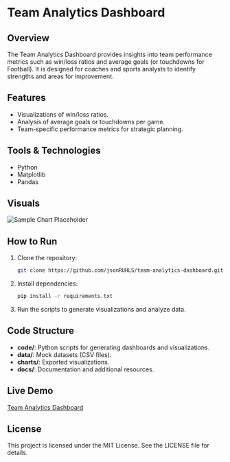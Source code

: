 
# Team Analytics Dashboard

## Overview

The Team Analytics Dashboard provides insights into team performance metrics such as win/loss ratios and average goals (or touchdowns for Football). It is designed for coaches and sports analysts to identify strengths and areas for improvement.

## Features

- Visualizations of win/loss ratios.
- Analysis of average goals or touchdowns per game.
- Team-specific performance metrics for strategic planning.

## Tools & Technologies

- Python
- Matplotlib
- Pandas

## Visuals

![Sample Chart Placeholder](charts/sample_chart.png)

## How to Run

1. Clone the repository:

   ```bash
   git clone https://github.com/jsonRUHLS/team-analytics-dashboard.git
   ```

2. Install dependencies:

   ```bash
   pip install -r requirements.txt
   ```

3. Run the scripts to generate visualizations and analyze data.

## Code Structure

- **code/**: Python scripts for generating dashboards and visualizations.
- **data/**: Mock datasets (CSV files).
- **charts/**: Exported visualizations.
- **docs/**: Documentation and additional resources.

## Live Demo

[Team Analytics Dashboard](https://jsonRUHLS.github.io/team-analytics-dashboard/)

## License

This project is licensed under the MIT License. See the LICENSE file for details.
